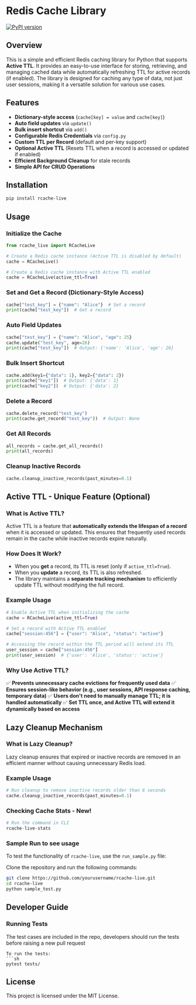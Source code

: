 # Redis Cache Library

[![PyPI version](https://badge.fury.io/py/rcache-live.svg)](https://pypi.org/project/rcache-live/)

## Overview
This is a simple and efficient Redis caching library for Python that supports **Active TTL**. It provides an easy-to-use interface for storing, retrieving, and managing cached data while automatically refreshing TTL for active records (if enabled). The library is designed for caching any type of data, not just user sessions, making it a versatile solution for various use cases.

## Features
- **Dictionary-style access** (`cache[key] = value` and `cache[key]`)
- **Auto field updates** via `update()`
- **Bulk insert shortcut** via `add()`
- **Configurable Redis Credentials** via `config.py`
- **Custom TTL per Record** (default and per-key support)
- **Optional Active TTL** (Resets TTL when a record is accessed or updated if enabled)
- **Efficient Background Cleanup** for stale records
- **Simple API for CRUD Operations**

## Installation
```sh
pip install rcache-live
```

## Usage

### Initialize the Cache
```python
from rcache_live import RCacheLive

# Create a Redis cache instance (Active TTL is disabled by default)
cache = RCacheLive()

# Create a Redis cache instance with Active TTL enabled
cache = RCacheLive(active_ttl=True)
```

### Set and Get a Record (Dictionary-Style Access)
```python
cache["test_key"] = {"name": "Alice"}  # Set a record
print(cache["test_key"])  # Get a record
```

### Auto Field Updates
```python
cache["test_key"] = {"name": "Alice", "age": 25}
cache.update("test_key", age=26)
print(cache["test_key"])  # Output: {'name': 'Alice', 'age': 26}
```

### Bulk Insert Shortcut
```python
cache.add(key1={"data": 1}, key2={"data": 2})
print(cache["key1"])  # Output: {'data': 1}
print(cache["key2"])  # Output: {'data': 2}
```

### Delete a Record
```python
cache.delete_record("test_key")
print(cache.get_record("test_key"))  # Output: None
```

### Get All Records
```python
all_records = cache.get_all_records()
print(all_records)
```

### Cleanup Inactive Records
```python
cache.cleanup_inactive_records(past_minutes=0.1)
```

## Active TTL - Unique Feature (Optional)
### What is Active TTL?
Active TTL is a feature that **automatically extends the lifespan of a record** when it is accessed or updated. This ensures that frequently used records remain in the cache while inactive records expire naturally.

### How Does It Work?
- When you **get** a record, its TTL is reset (only if `active_ttl=True`).
- When you **update** a record, its TTL is also refreshed.
- The library maintains a **separate tracking mechanism** to efficiently update TTL without modifying the full record.

### Example Usage
```python
# Enable Active TTL when initializing the cache
cache = RCacheLive(active_ttl=True)

# Set a record with Active TTL enabled
cache["session:456"] = {"user": "Alice", "status": "active"}

# Accessing the record within the TTL period will extend its TTL
user_session = cache["session:456"]
print(user_session)  # {'user': 'Alice', 'status': 'active'}
```

### Why Use Active TTL?
✅ **Prevents unnecessary cache evictions for frequently used data**
✅ **Ensures session-like behavior (e.g., user sessions, API response caching, temporary data)**
✅ **Users don't need to manually manage TTL; it is handled automatically**
✅ **Set TTL once, and Active TTL will extend it dynamically based on access**

## Lazy Cleanup Mechanism
### What is Lazy Cleanup?
Lazy cleanup ensures that expired or inactive records are removed in an efficient manner without causing unnecessary Redis load.

### Example Usage
```python
# Run cleanup to remove inactive records older than 6 seconds
cache.cleanup_inactive_records(past_minutes=0.1)
```

### Checking Cache Stats - New!

```python
# Run the command in CLI
rcache-live-stats
```

### Sample Run to see usage
To test the functionality of `rcache-live`, use the `run_sample.py` file:

Clone the repository and run the following commands:
```sh
git clone https://github.com/yourusername/rcache-live.git
cd rcache-live
python sample_test.py
```

## Developer Guide
### Running Tests
The test cases are included in the repo, developers should run the tests before raising a new pull request
```
To run the tests:
```sh
pytest tests/
```

## License
This project is licensed under the MIT License.
